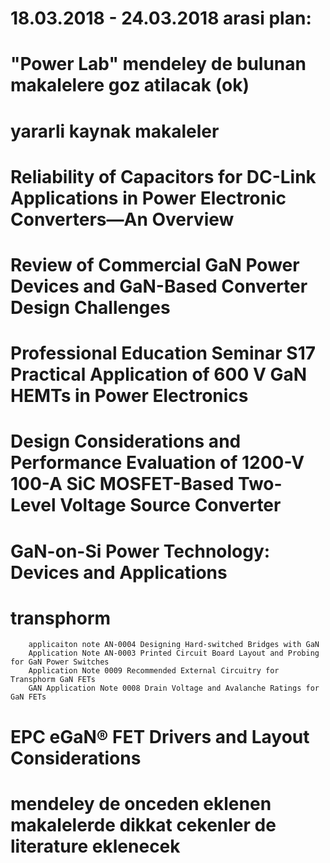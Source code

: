 # 18.03.2018 - 24.03.2018 arasi plan:
# "Power Lab" mendeley de bulunan makalelere goz atilacak (ok)
# yararli kaynak makaleler
#	 Reliability of Capacitors for DC-Link Applications in Power Electronic Converters—An Overview
# 	 Review of Commercial GaN Power Devices and GaN-Based Converter Design Challenges
#	 Professional Education Seminar S17 Practical Application of 600 V GaN HEMTs in Power Electronics
#	 Design Considerations and Performance Evaluation of 1200-V 100-A SiC MOSFET-Based Two-Level Voltage Source Converter
#    GaN-on-Si Power Technology: Devices and Applications
#	 transphorm 
		applicaiton note AN-0004 Designing Hard-switched Bridges with GaN
		Application Note AN-0003 Printed Circuit Board Layout and Probing for GaN Power Switches
		Application Note 0009 Recommended External Circuitry for Transphorm GaN FETs
		GAN Application Note 0008 Drain Voltage and Avalanche Ratings for GaN FETs
#	EPC eGaN® FET Drivers and Layout Considerations
# mendeley de onceden eklenen makalelerde dikkat cekenler de literature eklenecek


